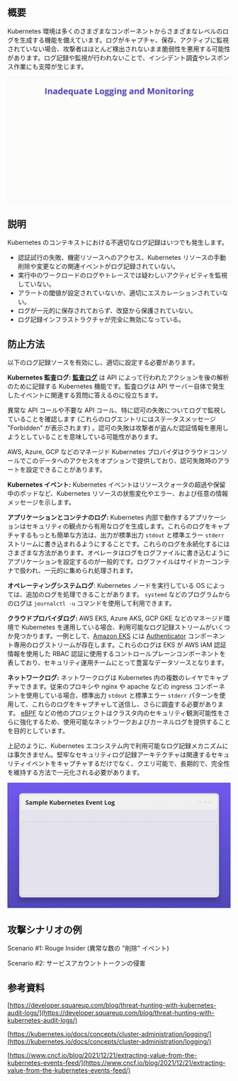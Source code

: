 ## 概要

Kubernetes 環境は多くのさまざまなコンポーネントからさまざまなレベルのログを生成する機能を備えています。ログがキャプチャ、保存、アクティブに監視されていない場合、攻撃者はほとんど検出されないまま脆弱性を悪用する可能性があります。ログ記録や監視が行われないことで、インシデント調査やレスポンス作業にも支障が生じます。

![Inadequate Logging - Illustration](/assets/images/K05-2022.gif)

## 説明

Kubernetes のコンテキストにおける不適切なログ記録はいつでも発生します。

- 認証試行の失敗、機密リソースへのアクセス、Kubernetes リソースの手動削除や変更などの関連イベントがログ記録されていない。
- 実行中のワークロードのログやトレースでは疑わしいアクティビティを監視していない。
- アラートの閾値が設定されていないか、適切にエスカレーションされていない。
- ログが一元的に保存されておらず、改竄から保護されていない。
- ログ記録インフラストラクチャが完全に無効になっている。

## 防止方法

以下のログ記録ソースを有効にし、適切に設定する必要があります。

**Kubernetes 監査ログ: [監査ログ](https://kubernetes.io/docs/tasks/debug-application-cluster/audit/)** は API によって行われたアクションを後の解析のために記録する Kubernetes 機能です。監査ログは API サーバー自体で発生したイベントに関連する質問に答えるのに役立ちます。

異常な API コールや不要な API コール、特に認可の失敗についてログで監視していることを確認します (これらのログエントリにはステータスメッセージ "Forbidden" が表示されます) 。認可の失敗は攻撃者が盗んだ認証情報を悪用しようとしていることを意味している可能性があります。

AWS, Azure, GCP などのマネージド Kubernetes プロバイダはクラウドコンソールでこのデータへのアクセスをオプションで提供しており、認可失敗時のアラートを設定できることがあります。

**Kubernetes イベント:** Kubernetes イベントはリソースクォータの超過や保留中のポッドなど、Kubernetes リソースの状態変化やエラー、および任意の情報メッセージを示します。

**アプリケーションとコンテナのログ:** Kubernetes 内部で動作するアプリケーションはセキュリティの観点から有用なログを生成します。これらのログをキャプチャするもっとも簡単な方法は、出力が標準出力 `stdout` と標準エラー `stderr` ストリームに書き込まれるようにすることです。これらのログを永続化するにはさまざまな方法があります。オペレータはログをログファイルに書き込むようにアプリケーションを設定するのが一般的です。ログファイルはサイドカーコンテナで扱われ、一元的に集められ処理されます。

**オペレーティングシステムログ**: Kubernetes ノードを実行している OS によっては、追加のログを処理できることがあります。 `systemd` などのプログラムからのログは `journalctl -u` コマンドを使用して利用できます。

**クラウドプロバイダログ:** AWS EKS, Azure AKS, GCP GKE などのマネージド環境で Kubernetes を運用している場合、利用可能なログ記録ストリームがいくつか見つかります。一例として、[Amazon EKS](https://aws.amazon.com/eks/) には [Authenticator](https://docs.aws.amazon.com/eks/latest/userguide/control-plane-logs.html) コンポーネント専用のログストリームが存在します。これらのログは EKS が AWS IAM 認証情報を使用した RBAC 認証に使用するコントロールプレーンコンポーネントを表しており、セキュリティ運用チームにとって豊富なデータソースとなります。

**ネットワークログ:** ネットワークログは Kubernetes 内の複数のレイヤでキャプチャできます。従来のプロキシや nginx や apache などの ingress コンポーネントを使用している場合、標準出力 `stdout` と標準エラー `stderr` パターンを使用して、これらのログをキャプチャして送信し、さらに調査する必要があります。 [eBPF](https://ebpf.io/) などの他のプロジェクトはクラスタ内のセキュリティ観測可能性をさらに強化するため、使用可能なネットワークおよびカーネルログを提供することを目的としています。

上記のように、Kubernetes エコシステム内で利用可能なログ記録メカニズムには事欠きません。堅牢なセキュリティログ記録アーキテクチャは関連するセキュリティイベントをキャプチャするだけでなく、クエリ可能で、長期的で、完全性を維持する方法で一元化される必要があります。

![Inadequate Logging - Mitigations](/assets/images/K05-2022-mitigation.gif)

## 攻撃シナリオの例

Scenario #1: Rouge Insider (異常な数の "削除" イベント)

Scenario #2: サービスアカウントトークンの侵害

## 参考資料

[https://developer.squareup.com/blog/threat-hunting-with-kubernetes-audit-logs/](https://developer.squareup.com/blog/threat-hunting-with-kubernetes-audit-logs/)

[https://kubernetes.io/docs/concepts/cluster-administration/logging/](https://kubernetes.io/docs/concepts/cluster-administration/logging/)

[https://www.cncf.io/blog/2021/12/21/extracting-value-from-the-kubernetes-events-feed/](https://www.cncf.io/blog/2021/12/21/extracting-value-from-the-kubernetes-events-feed/)

